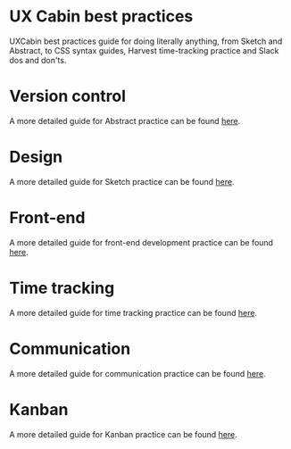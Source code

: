 # UX Cabin best practices
UXCabin best practices guide for doing literally anything, from Sketch and Abstract, to CSS syntax guides, Harvest time-tracking practice and Slack dos and don'ts.


# Version control
A more detailed guide for Abstract practice can be found [here](/version-main.md).

# Design
A more detailed guide for Sketch practice can be found [here](../design-main.md).  

# Front-end
A more detailed guide for front-end development practice can be found [here](../front-main.md).  

# Time tracking
A more detailed guide for time tracking practice can be found [here](../time-main.md).  

# Communication
A more detailed guide for communication practice can be found [here](../communication-main.md).  

# Kanban
A more detailed guide for Kanban practice can be found [here](../communication-main.md).  

